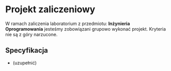 # Projekt zaliczeniowy

W ramach zaliczenia laboratorium z przedmiotu: **Inżynieria Oprogramowania** jesteśmy zobowiązani grupowo wykonać projekt. Kryteria nie są z góry narzucone.

## Specyfikacja

* (uzupełnić)
